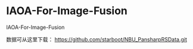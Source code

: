 # IAOA-For-Image-Fusion
IAOA-For-Image-Fusion

数据可从这里下载：
https://github.com/starboot/NBU_PansharpRSData.git

